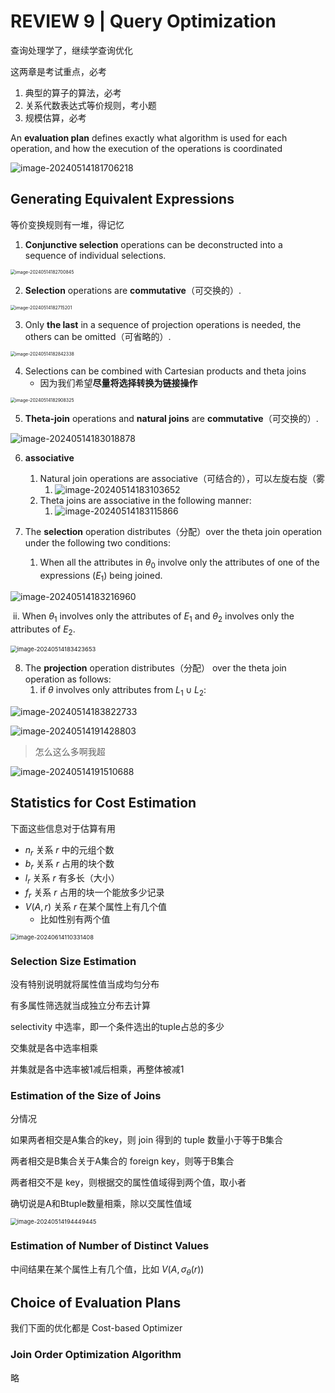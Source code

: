 #  REVIEW 9 | Query Optimization

查询处理学了，继续学查询优化

这两章是考试重点，必考

1. 典型的算子的算法，必考
2. 关系代数表达式等价规则，考小题
3. 规模估算，必考

An **evaluation plan** defines exactly what algorithm is used for each operation, and how the execution of the operations is coordinated

![image-20240514181706218](https://raw.githubusercontent.com/RimLutienpeist/image-hosting/main/image-20240514181706218.png)

## Generating Equivalent Expressions

等价变换规则有一堆，得记忆

1. **Conjunctive selection** operations can be deconstructed into a sequence of individual selections.

<img src="https://raw.githubusercontent.com/RimLutienpeist/image-hosting/main/image-20240514182700845.png" alt="image-20240514182700845" style="zoom: 50%;" />

2. **Selection** operations are **commutative**（可交换的）.

<img src="https://raw.githubusercontent.com/RimLutienpeist/image-hosting/main/image-20240514182715201.png" alt="image-20240514182715201" style="zoom: 50%;" />

3. Only **the last** in a sequence of projection operations is needed, the others can be omitted（可省略的）.

<img src="https://raw.githubusercontent.com/RimLutienpeist/image-hosting/main/image-20240514182842338.png" alt="image-20240514182842338" style="zoom:50%;" />

4. Selections can be combined with Cartesian products and theta joins
   - 因为我们希望**尽量将选择转换为链接操作**

<img src="https://raw.githubusercontent.com/RimLutienpeist/image-hosting/main/image-20240514182908325.png" alt="image-20240514182908325" style="zoom:50%;" />

5. **Theta-join** operations and **natural joins** are **commutative**（可交换的）.

![image-20240514183018878](https://raw.githubusercontent.com/RimLutienpeist/image-hosting/main/image-20240514183018878.png)

6. **associative**
   1. Natural join operations are associative（可结合的），可以左旋右旋（雾
      1. ![image-20240514183103652](https://raw.githubusercontent.com/RimLutienpeist/image-hosting/main/image-20240514183103652.png)
   2. Theta joins are associative in the following manner:
      1. ![image-20240514183115866](https://raw.githubusercontent.com/RimLutienpeist/image-hosting/main/image-20240514183115866.png)

7. The **selection** operation distributes（分配）over the theta join operation under the following two conditions: 
   1. When all the attributes in $\theta_0$ involve only the attributes of  one of the expressions ($E_1$) being joined.

![image-20240514183216960](https://raw.githubusercontent.com/RimLutienpeist/image-hosting/main/image-20240514183216960.png)

​	ii. When $\theta_1$ involves only the attributes of $E_1$ and $\theta_2$ involves only the attributes of $E_2$.

<img src="https://raw.githubusercontent.com/RimLutienpeist/image-hosting/main/image-20240514183423653.png" alt="image-20240514183423653" style="zoom:67%;" />

8. The **projection** operation distributes（分配） over the theta join  operation as follows:
   1. if $\theta$ involves only attributes from $L_1 \cup L_2:$

![image-20240514183822733](https://raw.githubusercontent.com/RimLutienpeist/image-hosting/main/image-20240514183822733.png)

![image-20240514191428803](https://raw.githubusercontent.com/RimLutienpeist/image-hosting/main/image-20240514191428803.png)

> 怎么这么多啊我超

![image-20240514191510688](https://raw.githubusercontent.com/RimLutienpeist/image-hosting/main/image-20240514191510688.png)

## Statistics for Cost Estimation

下面这些信息对于估算有用

- $n_r$	 关系 $r$ 中的元组个数
- $b_r$     关系 $r$ 占用的块个数
- $l_r$      关系 $r$ 有多长（大小）
- $f_r$     关系 $r$ 占用的块一个能放多少记录
- $V(A,r)$    关系 $r$ 在某个属性上有几个值
  - 比如性别有两个值

<img src="C:\Users\89620\AppData\Roaming\Typora\typora-user-images\image-20240614110331408.png" alt="image-20240614110331408" style="zoom:67%;" />

### Selection Size Estimation

没有特别说明就将属性值当成均匀分布

有多属性筛选就当成独立分布去计算

selectivity 中选率，即一个条件选出的tuple占总的多少

交集就是各中选率相乘

并集就是各中选率被1减后相乘，再整体被减1

### Estimation of the Size of Joins

分情况

如果两者相交是A集合的key，则 join 得到的 tuple 数量小于等于B集合

两者相交是B集合关于A集合的 foreign key，则等于B集合

两者相交不是 key，则根据交的属性值域得到两个值，取小者

确切说是A和Btuple数量相乘，除以交属性值域

<img src="https://raw.githubusercontent.com/RimLutienpeist/image-hosting/main/image-20240514194449445.png" alt="image-20240514194449445" style="zoom:67%;" />

### Estimation of Number of Distinct Values

中间结果在某个属性上有几个值，比如 $V(A,\sigma_\theta(r))$

## Choice of Evaluation Plans

我们下面的优化都是 Cost-based Optimizer

### Join Order Optimization Algorithm

略